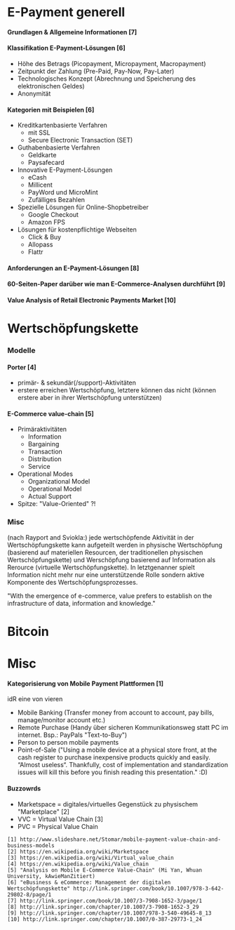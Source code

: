 E-Payment generell
==================
#### Grundlagen & Allgemeine Informationen [7]

#### Klassifikation E-Payment-Lösungen [6]
- Höhe des Betrags (Picopayment, Micropayment, Macropayment)
- Zeitpunkt der Zahlung (Pre-Paid, Pay-Now, Pay-Later)
- Technologisches Konzept (Abrechnung und Speicherung des elektronischen Geldes)
- Anonymität

#### Kategorien mit Beispielen [6]
- Kreditkartenbasierte Verfahren
  - mit SSL
  - Secure Electronic Transaction (SET)
- Guthabenbasierte Verfahren
  - Geldkarte
  - Paysafecard
- Innovative E-Payment-Lösungen
  - eCash
  - Millicent
  - PayWord und MicroMint
  - Zufälliges Bezahlen
- Spezielle Lösungen für Online-Shopbetreiber
  - Google Checkout
  - Amazon FPS
- Lösungen für kostenpflichtige Webseiten
  - Click & Buy
  - Allopass
  - Flattr

#### Anforderungen an E-Payment-Lösungen [8]

#### 60-Seiten-Paper darüber wie man E-Commerce-Analysen durchführt [9]

#### Value Analysis of Retail Electronic Payments Market [10]


Wertschöpfungskette
===================
### Modelle
#### Porter [4]
- primär- & sekundär(/support)-Aktivitäten
- erstere erreichen Wertschöpfung, letztere können das nicht (können erstere aber in ihrer Wertschöpfung unterstützen)
#### E-Commerce value-chain [5]
- Primäraktivitäten
  - Information
  - Bargaining
  - Transaction
  - Distribution
  - Service
- Operational Modes
  - Organizational Model
  - Operational Model
  - Actual Support
- Spitze: "Value-Oriented" ?!

### Misc
(nach Rayport and Sviokla:) jede wertschöpfende Aktivität in der Wertschöpfungskette kann aufgeteilt werden in physische Wertschöpfung (basierend auf materiellen Resourcen, der traditionellen physischen Wertschöpfungskette) und Werschöpfung basierend auf Information als Rerource (virtuelle Wertschöpfungskette). In letztgenanner spielt Information nicht mehr nur eine unterstützende Rolle sondern aktive Komponente des Wertschöpfungsprozesses.

"With the emergence of e-commerce, value prefers to establish on the infrastructure of data, information and knowledge."


Bitcoin
=======



Misc
====
#### Kategorisierung von Mobile Payment Plattformen [1]
idR eine von vieren
- Mobile Banking (Transfer money from account to account, pay bills, manage/monitor account etc.)
- Remote Purchase (Handy über sicheren Kommunikationsweg statt PC im internet. Bsp.: PayPals "Text-to-Buy")
- Person to person mobile payments
- Point-of-Sale ("Using a mobile device at a physical store front, at the cash register to purchase inexpensive products quickly and easily. “Almost useless“. Thankfully, cost of implementation and standardization issues will kill this before you finish reading this presentation." :D)

#### Buzzowrds
- Marketspace = digitales/virtuelles Gegenstück zu physischem "Marketplace" [2]
- VVC = Virtual Value Chain [3]
- PVC = Physical Value Chain

```
[1] http://www.slideshare.net/Stomar/mobile-payment-value-chain-and-business-models
[2] https://en.wikipedia.org/wiki/Marketspace
[3] https://en.wikipedia.org/wiki/Virtual_value_chain
[4] https://en.wikipedia.org/wiki/Value_chain
[5] "Analysis on Mobile E-Commerce Value-Chain" (Mi Yan, Whuan University, kAwieManZitiert)
[6] "eBusiness & eCommerce: Management der digitalen Wertschöpfungskette" http://link.springer.com/book/10.1007/978-3-642-29802-8/page/1
[7] http://link.springer.com/book/10.1007/3-7908-1652-3/page/1
[8] http://link.springer.com/chapter/10.1007/3-7908-1652-3_29
[9] http://link.springer.com/chapter/10.1007/978-3-540-49645-8_13
[10] http://link.springer.com/chapter/10.1007/0-387-29773-1_24
```

